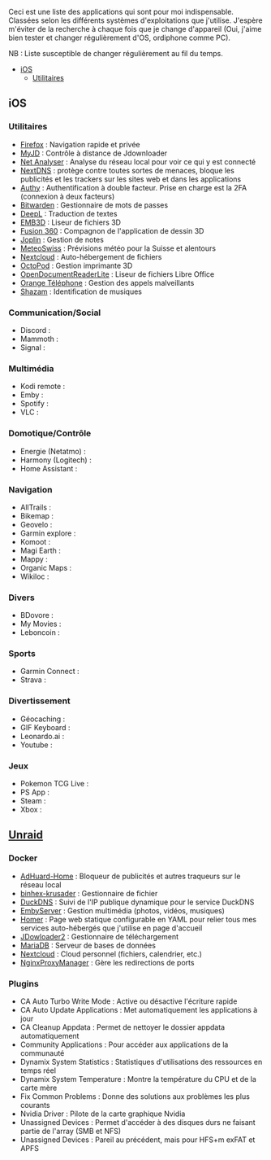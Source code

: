 Ceci est une liste des applications qui sont pour moi indispensable. Classées selon les différents systèmes d'exploitations que j'utilise.
J'espère m'éviter de la recherche à chaque fois que je change d'appareil (Oui, j'aime bien tester et changer régulièrement d'OS, ordiphone comme PC).

NB : Liste susceptible de changer régulièrement au fil du temps.

- [iOS](#ios)
  - [Utilitaires](#utilitaires)

## iOS <a name="ios"></a>

### Utilitaires <a name="utilitaires"></a>
- [Firefox](https://www.mozilla.org/fr/firefox/new/) : Navigation rapide et privée
- [MyJD](https://jdownloader.org/) : Contrôle à distance de Jdownloader
- [Net Analyser](https://techet.net/netanalyzer/) : Analyse du réseau local pour voir ce qui y est connecté
- [NextDNS](https://nextdns.io/fr) : protège contre toutes sortes de menaces, bloque les publicités et les trackers sur les sites web et dans les applications
- [Authy](https://authy.com/) : Authentification à double facteur. Prise en charge est la 2FA (connexion à deux facteurs)
- [Bitwarden](https://bitwarden.com/) : Gestionnaire de mots de passes
- [DeepL](https://www.deepl.com/fr/translator) : Traduction de  textes
- [EMB3D](https://www.emb3d.com/) : Liseur de fichiers 3D
- [Fusion 360](https://www.autodesk.fr/products/fusion-360/overview?term=1-YEAR&tab=subscription) : Compagnon de l'application de dessin 3D
- [Joplin](https://joplinapp.org/) : Gestion de notes
- [MeteoSwiss](https://duckduckgo.com/?q=meteoswiss&t=newext&atb=v386-1&ia=web) : Prévisions météo pour la Suisse et alentours
- [Nextcloud](https://nextcloud.com/fr/) : Auto-hébergement de fichiers
- [OctoPod](https://plugins.octoprint.org/plugins/octopod/) : Gestion imprimante 3D
- [OpenDocumentReaderLite](https://opendocument.app/) : Liseur de fichiers Libre Office
- [Orange Téléphone](https://applications-et-logiciels.orange.fr/applications/orange-telephone) : Gestion des appels malveillants
- [Shazam](https://www.shazam.com/fr) : Identification de musiques

### Communication/Social
- Discord :
- Mammoth :
- Signal :

### Multimédia
- Kodi remote :
- Emby :
- Spotify :
- VLC :

### Domotique/Contrôle
- Energie (Netatmo) :
- Harmony (Logitech) :
- Home Assistant :

### Navigation
- AllTrails :
- Bikemap :
- Geovelo :
- Garmin explore :
- Komoot :
- Magi Earth :
- Mappy :
- Organic Maps :
- Wikiloc :

### Divers
- BDovore :
- My Movies :
- Leboncoin :

### Sports
- Garmin Connect :
- Strava :

### Divertissement
- Géocaching :
- GIF Keyboard :
- Leonardo.ai :
- Youtube :

### Jeux
- Pokemon TCG Live :
- PS App :
- Steam :
- Xbox :

## [Unraid](https://unraid.net/fr)

### Docker
- [AdHuard-Home](https://adguard.com/fr/adguard-home/overview.html) : Bloqueur de publicités et autres traqueurs sur le réseau local
- [binhex-krusader](https://krusader.org/) : Gestionnaire de fichier
- [DuckDNS](https://www.duckdns.org/) : Suivi de l'IP publique dynamique pour le service DuckDNS
- [EmbyServer](https://emby.media/) : Gestion multimédia (photos, vidéos, musiques)
- [Homer](https://github.com/bastienwirtz/homer) : Page web statique configurable en YAML pour relier tous mes services auto-hébergés que j'utilise en page d'accueil
- [JDowloader2](https://jdownloader.org/) : Gestionnaire de téléchargement
- [MariaDB](https://mariadb.org/) : Serveur de bases de données
- [Nextcloud](https://nextcloud.com/) : Cloud personnel (fichiers, calendrier, etc.)
- [NginxProxyManager](https://nginxproxymanager.com/) : Gère les redirections de ports

### Plugins
- CA Auto Turbo Write Mode : Active ou désactive l'écriture rapide
- CA Auto Update Applications : Met automatiquement les applications à jour
- CA Cleanup Appdata : Permet de nettoyer le dossier appdata automatiquement
- Community Applications : Pour accéder aux applications de la communauté
- Dynamix System Statistics : Statistiques d'utilisations des ressources en temps réel
- Dynamix System Temperature : Montre la température du CPU et de la carte mère
- Fix Common Problems : Donne des solutions aux problèmes les plus courants
- Nvidia Driver : Pilote de la carte graphique Nvidia
- Unassigned Devices : Permet d'accéder à des disques durs ne faisant partie de l'array (SMB et NFS)
- Unassigned Devices : Pareil au précédent, mais pour HFS+m exFAT et APFS
